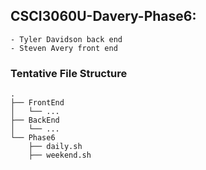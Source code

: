 ## CSCI3060U-Davery-Phase6:
	- Tyler Davidson back end
	- Steven Avery front end

### Tentative File Structure
```
.
├── FrontEnd
│   └── ...
├── BackEnd
│   └── ...
└── Phase6
    ├── daily.sh
    ├── weekend.sh
```
